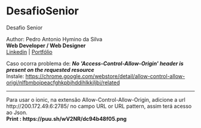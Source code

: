 # DesafioSenior
Desafio Senior

Author: Pedro Antonio Hymino da Silva<br>
<b>Web Developer / Web Designer</b><br>
<a href="https://www.linkedin.com/in/pedrohymino/" target="_blank">Linkedin</a> | 
<a href="https://pedrohymino.tumblr.com/" target="_blank">Portfólio</a>

Caso ocorra problema de: <i><b>No 'Access-Control-Allow-Origin' header is present on the requested resource</b></i>
<br>
Instale: https://chrome.google.com/webstore/detail/allow-control-allow-origi/nlfbmbojpeacfghkpbjhddihlkkiljbi/related
<br>
<hr>
Para usar o ionic, na extensão Allow-Control-Allow-Origin, adicione a url http://200.172.49.6:2785/ no campo URL or URL pattern, assim terá acesso ao Json.<br>
<b>Print : https://puu.sh/wV2NR/dc94b48f05.png</b>